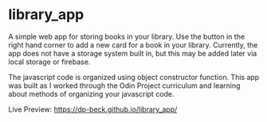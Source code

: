# library_app
A simple web app for storing books in your library. Use the button in the right hand corner to add a new card for a book in your library. Currently, the app does not have a storage system built in, but this may be added later via local storage or firebase.

The javascript code is organized using object constructor function. This app was built as I worked through the Odin Project curriculum and learning about methods of organizing your javascript code.

Live Preview: https://dp-beck.github.io/library_app/ 
